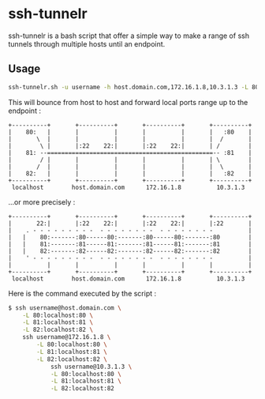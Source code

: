 # ssh-tunnelr

ssh-tunnelr is a bash script that offer a simple way to make a range of
ssh tunnels through multiple hosts until an endpoint.

## Usage

```bash
ssh-tunnelr.sh -u username -h host.domain.com,172.16.1.8,10.3.1.3 -L 80:82
````
This will bounce from host to host and forward local ports range up to the endpoint :
````
+----------+       +----------+       +----------+       +----------+
|    80:   |       |          |       |          |       |   :80    |
|       \  |       |          |       |          |       |  /       |
|        \ |       |:22    22:|       |:22    22:|       | /        |
|    81: --===============================================-- :81    |
|        / |       |          |       |          |       | \        |
|       /  |       |          |       |          |       |  \       |
|    82:   |       |          |       |          |       |   :82    |
+----------+       +----------+       +----------+       +----------+
 localhost        host.domain.com      172.16.1.8          10.3.1.3
````
...or more precisely :
````
+----------+       +----------+       +----------+       +----------+
|       22:|       |:22    22:|       |:22    22:|       |:22       |
|    . - - - - - - - - -  - - - - - - - -  - - - - - - - -          |
|   |    80:-------:80------80:-------:80------80:-------:80        |
|   |    81:-------:81------81:-------:81------81:-------:81        |
|   |    82:-------:82------82:-------:82------82:-------:82        |
|    ' - - - - - - - - -  - - - - - - - -  - - - - - - - -          |
|          |       |          |       |          |       |          |
+----------+       +----------+       +----------+       +----------+
 localhost        host.domain.com      172.16.1.8          10.3.1.3
````
Here is the command executed by the script :
```bash
$ ssh username@host.domain.com \
    -L 80:localhost:80 \
    -L 81:localhost:81 \
    -L 82:localhost:82 \
    ssh username@172.16.1.8 \
        -L 80:localhost:80 \
        -L 81:localhost:81 \
        -L 82:localhost:82 \
            ssh username@10.3.1.3 \
            -L 80:localhost:80 \
            -L 81:localhost:81 \
            -L 82:localhost:82
````
